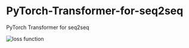 # PyTorch-Transformer-for-seq2seq
PyTorch Transformer for seq2seq

![loss function](https://cdn1.radikalno.ru/uploads/2020/5/23/9f526d3a1a23597cc6af170ed226079e-full.png)
